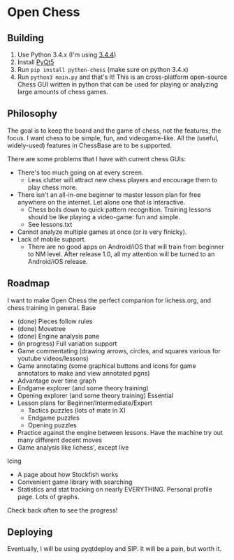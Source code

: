 # Open Chess
## Building
1. Use Python 3.4.x (I'm using [3.4.4](https://www.python.org/downloads/release/python-344/))
2. Install [PyQt5](https://www.riverbankcomputing.com/software/pyqt/download5)
3. Run `pip install python-chess` (make sure on python 3.4.x)
4. Run `python3 main.py` and that's it!
This is an cross-platform open-source Chess GUI written in python that can be used for playing or analyzing large amounts of chess games.

## Philosophy
The goal is to keep the board and the game of chess, not the features, the focus. I want chess to be simple, fun, and videogame-like. All the (useful, widely-used) features in ChessBase are to be supported.

There are some problems that I have with current chess GUIs:
- There's too much going on at every screen.
    - Less clutter will attract new chess players and encourage them to play chess more.
- There isn't an all-in-one beginner to master lesson plan for free anywhere on the internet. Let alone one that is interactive.
    - Chess boils down to quick pattern recognition. Training lessons should be like playing a video-game: fun and simple.
    - See lessons.txt
- Cannot analyze multiple games at once (or is very finicky).
- Lack of mobile support.
    - There are no good apps on Android/iOS that will train from beginner to NM level. After release 1.0, all my attention will be turned to an Android/iOS release.

## Roadmap
I want to make Open Chess the perfect companion for lichess.org, and chess training in general.
Base
- (done) Pieces follow rules
- (done) Movetree
- (done) Engine analysis pane
- (in progress) Full variation support
- Game commentating (drawing arrows, circles, and squares various for youtube videos/lessons)
- Game annotating (some graphical buttons and icons for game annotators to make and view annotated pgns)
- Advantage over time graph
- Endgame explorer (and some theory training)
- Opening explorer (and some theory training)
Essential
- Lesson plans for Beginner/Intermediate/Expert
	- Tactics puzzles (lots of mate in X)
	- Endgame puzzles
	- Opening puzzles
- Practice against the engine between lessons. Have the machine try out many different decent moves
- Game analysis like lichess', except live

Icing
- A page about how Stockfish works
- Convenient game library with searching
- Statistics and stat tracking on nearly EVERYTHING. Personal profile page. Lots of graphs.


Check back often to see the progress!

## Deploying
Eventually, I will be using pyqtdeploy and SIP. It will be a pain, but worth it.
